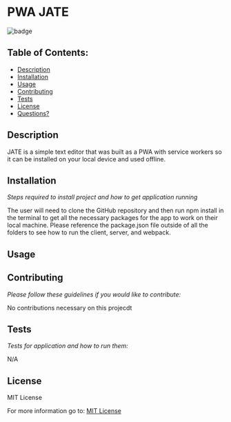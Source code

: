 # PWA JATE

![badge](https://img.shields.io/badge/License-MIT-yellow.svg)

## Table of Contents:

- [Description](#Description)
- [Installation](#installation)
- [Usage](#usage)
- [Contributing](#Contributing)
- [Tests](#Tests)
- [License](#License)
- [Questions?](#questions)

## Description

JATE is a simple text editor that was built as a PWA with service workers so it can be installed on your local device and used offline.

## Installation

_Steps required to install project and how to get application running_

The user will need to clone the GitHub repository and then run npm install in the terminal to get all the necessary packages for the app to work on their local machine. Please reference the package.json file outside of all the folders to see how to run the client, server, and webpack.

## Usage

## Contributing

_Please follow these guidelines if you would like to contribute:_

No contributions necessary on this projecdt

## Tests

_Tests for application and how to run them:_

N/A

## License

MIT License

For more information go to: [MIT License](https://choosealicense.com/licenses/mit/)
